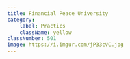 ```yaml
---
title: Financial Peace University
category:
    label: Practics
    className: yellow
classNumber: 501
image: https://i.imgur.com/jP33cVC.jpg
---
```

